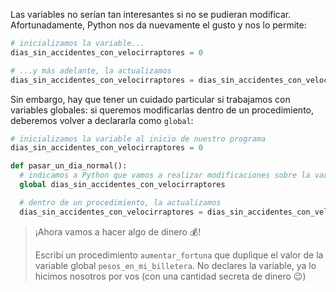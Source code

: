 Las variables no serían tan interesantes si no se pudieran modificar. Afortunadamente, Python nos da nuevamente el gusto y nos lo permite:

```python
# inicializamos la variable...
dias_sin_accidentes_con_velocirraptores = 0

# ...y más adelante, la actualizamos
dias_sin_accidentes_con_velocirraptores = dias_sin_accidentes_con_velocirraptores + 1
```

Sin embargo, hay que tener un cuidado particular si trabajamos con variables globales: si queremos modificarlas dentro de un procedimiento, deberemos
volver a declararla como `global`:

```python
# inicializamos la variable al inicio de nuestro programa
dias_sin_accidentes_con_velocirraptores = 0

def pasar_un_dia_normal():
  # indicamos a Python que vamos a realizar modificaciones sobre la variable global
  global dias_sin_accidentes_con_velocirraptores

  # dentro de un procedimiento, la actualizamos
  dias_sin_accidentes_con_velocirraptores = dias_sin_accidentes_con_velocirraptores + 1
```

> ¡Ahora vamos a hacer algo de dinero :moneybag:!
>
> Escribí un procedimiento `aumentar_fortuna` que duplique el valor de la variable global `pesos_en_mi_billetera`. No declares la variable, ya lo hicimos nosotros por vos (con una cantidad secreta de dinero :wink:)
